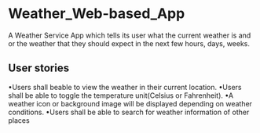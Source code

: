 # Weather_Web-based_App
A Weather Service App which tells its user what the current weather is and or the weather that they should expect in the next few hours, days, weeks.

## User stories
•Users shall beable to view the weather in their current location.
•Users shall be able to toggle the temperature unit(Celsius or Fahrenheit).
•A weather icon or background image will be displayed depending on weather conditions.
•Users shall be able to search for weather information of other places
